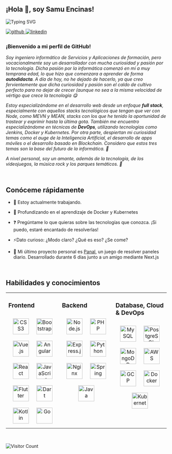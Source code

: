 ## ¡Hola 👋, soy Samu Encinas!  
  
 ![Typing SVG](https://readme-typing-svg.herokuapp.com/?lines=First+line+of+text;Second+line+of+text)

<a href="https://github.com/samuelencinas" target="_blank">
<img src=https://img.shields.io/badge/github-%2324292e.svg?&style=for-the-badge&logo=github&logoColor=white alt=github style="margin-bottom: 5px;" />
</a>
<a href="https://linkedin.com/in/samuelep" target="_blank">
<img src=https://img.shields.io/badge/linkedin-%231E77B5.svg?&style=for-the-badge&logo=linkedin&logoColor=white alt=linkedin style="margin-bottom: 5px;" />
</a>  
  



### ¡Bienvenido a mi perfil de GitHub!  
*Soy ingeniero informático de Servicios y Aplicaciones de formación, pero vocacionalmente soy un desarrollador con mucha curiosidad y pasión por la tecnología. Dicha pasión por la informática comenzó en mí a muy temprana edad, lo que hizo que comenzara a aprender de forma **autodidacta**. A día de hoy, no he dejado de hacerlo, ya que creo fervientemente que dicha curiosidad y pasión son el caldo de cultivo perfecto para no dejar de crecer (aunque no sea a la misma velocidad de vértigo que crece la tecnología 😋*

*Estoy especializándome en el desarrollo web desde un enfoque **full stack**, especialmente con aquellos stacks tecnológicos que tengan que ver con Node, como MEVN y MEAN, stacks con los que he tenido la oportunidad de trastear y exprimir hasta la última gota. También me encuentro especializándome en técnicas de **DevOps**, utilizando tecnologías como Jenkins, Docker y Kubernetes. Por otra parte, despiertan mi curiosidad temas como el auge de la Inteligencia Artificial, el desarrollo de apps móviles o el desarrollo basado en Blockchain. Considero que estos tres temas son la base del futuro de la informática. 🤖*

*A nivel personal, soy un amante, además de la tecnología, de los videojuegos, la música rock y los parques temáticos. 🎢*
  

<br/>  


## Conóceme rápidamente


- 🔭 Estoy actualmente trabajando.
  

- 🌱 Profundizando en el aprendizaje de Docker y Kubernetes  
  

- ❓ Pregúntame lo que quieras sobre las tecnologías que conozca. ¡Si puedo, estaré encantado de resolverlas!  
  

- ⚡Dato curioso: ¿Modo claro? ¿Qué es eso? ¿Se come?  

-	🐝 Mi último proyecto personal es [Panal](https://panal.ideily.com), un juego de resolver paneles diario. Desarrollado durante 6 días junto a un amigo mediante Next.js

<br/>  


## Habilidades y conocimientos
<table><tr><td valign="top" width="33%">



### Frontend  
<div align="center">  
<img style="margin: 10px" src="https://profilinator.rishav.dev/skills-assets/css3-original-wordmark.svg" alt="CSS3" height="50" />  
<img style="margin: 10px" src="https://profilinator.rishav.dev/skills-assets/bootstrap-plain.svg" alt="Bootstrap" height="50" />  
<img style="margin: 10px" src="https://profilinator.rishav.dev/skills-assets/vuejs-original-wordmark.svg" alt="Vue.js" height="50" />  
<img style="margin: 10px" src="https://profilinator.rishav.dev/skills-assets/angularjs-original.svg" alt="Angular" height="50" />  
<img style="margin: 10px" src="https://profilinator.rishav.dev/skills-assets/react-original-wordmark.svg" alt="React" height="50" />  
<img style="margin: 10px" src="https://profilinator.rishav.dev/skills-assets/javascript-original.svg" alt="JavaScript" height="50" />  
<img style="margin: 10px" src="https://profilinator.rishav.dev/skills-assets/flutterio-icon.svg" alt="Flutter" height="50" />  
<img style="margin: 10px" src="https://profilinator.rishav.dev/skills-assets/dartlang-icon.svg" alt="Dart" height="50" />  
<img style="margin: 10px" src="https://profilinator.rishav.dev/skills-assets/kotlinlang-icon.svg" alt="Kotlin" height="50" />  
<img style="margin: 10px" src="https://profilinator.rishav.dev/skills-assets/go-original.svg" alt="Go" height="50" />  
</div>

</td><td valign="top" width="33%">



### Backend  
<div align="center">  
<img style="margin: 10px" src="https://profilinator.rishav.dev/skills-assets/nodejs-original-wordmark.svg" alt="Node.js" height="50" />  
<img style="margin: 10px" src="https://profilinator.rishav.dev/skills-assets/php-original.svg" alt="PHP" height="50" />  
<img style="margin: 10px" src="https://profilinator.rishav.dev/skills-assets/express-original-wordmark.svg" alt="Express.js" height="50" />  
<img style="margin: 10px" src="https://profilinator.rishav.dev/skills-assets/python-original.svg" alt="Python" height="50" />  
<img style="margin: 10px" src="https://profilinator.rishav.dev/skills-assets/nginx-original.svg" alt="Nginx" height="50" />  
<img style="margin: 10px" src="https://profilinator.rishav.dev/skills-assets/springio-icon.svg" alt="Spring" height="50" />  
<img style="margin: 10px" src="https://profilinator.rishav.dev/skills-assets/java-original-wordmark.svg" alt="Java" height="50" />  
</div>

</td><td valign="top" width="33%">



### Database, Cloud & DevOps  
<div align="center">  
<img style="margin: 10px" src="https://profilinator.rishav.dev/skills-assets/mysql-original-wordmark.svg" alt="MySQL" height="50" />  
<img style="margin: 10px" src="https://profilinator.rishav.dev/skills-assets/postgresql-original-wordmark.svg" alt="PostgreSQL" height="50" />  
<img style="margin: 10px" src="https://profilinator.rishav.dev/skills-assets/mongodb-original-wordmark.svg" alt="MongoDB" height="50" />  
<img style="margin: 10px" src="https://profilinator.rishav.dev/skills-assets/amazonwebservices-original-wordmark.svg" alt="AWS" height="50" />  
<img style="margin: 10px" src="https://profilinator.rishav.dev/skills-assets/google_cloud-icon.svg" alt="GCP" height="50" />  
<img style="margin: 10px" src="https://profilinator.rishav.dev/skills-assets/docker-original-wordmark.svg" alt="Docker" height="50" />  
<img style="margin: 10px" src="https://profilinator.rishav.dev/skills-assets/kubernetes-icon.svg" alt="Kubernetes" height="50" />  
</div>

</td></tr></table>
<br />

![Visitor Count](https://profile-counter.glitch.me/samuelencinas/count.svg)
